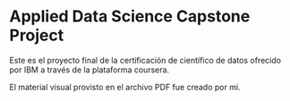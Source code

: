 # Applied Data Science Capstone Project

Este es el proyecto final de la certificación de científico de datos ofrecido por IBM a través de la plataforma coursera.

El material visual provisto en el archivo PDF fue creado por mi.
